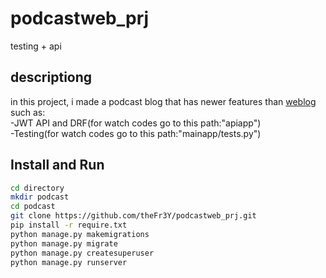 # podcastweb_prj
testing + api

## descriptiong
in this project, i made a podcast blog that has newer features than <a href="https://github.com/theFr3Y/weblog_django_prj.git">weblog</a> such as:<br>
-JWT API and DRF(for watch codes go to this path:"apiapp")<br>
-Testing(for watch codes go to this path:"mainapp/tests.py")

## Install and Run
```bash
cd directory
mkdir podcast
cd podcast 
git clone https://github.com/theFr3Y/podcastweb_prj.git
pip install -r require.txt
python manage.py makemigrations
python manage.py migrate
python manage.py createsuperuser
python manage.py runserver
```

